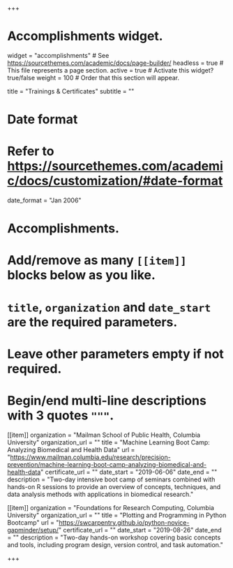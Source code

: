 +++
# Accomplishments widget.
widget = "accomplishments"  # See https://sourcethemes.com/academic/docs/page-builder/
headless = true  # This file represents a page section.
active = true  # Activate this widget? true/false
weight = 100  # Order that this section will appear.

title = "Trainings & Certificates"
subtitle = ""

# Date format
#   Refer to https://sourcethemes.com/academic/docs/customization/#date-format
date_format = "Jan 2006"

# Accomplishments.
#   Add/remove as many `[[item]]` blocks below as you like.
#   `title`, `organization` and `date_start` are the required parameters.
#   Leave other parameters empty if not required.
#   Begin/end multi-line descriptions with 3 quotes `"""`.

[[item]]
  organization = "Mailman School of Public Health, Columbia University"
  organization_url = ""
  title = "Machine Learning Boot Camp: Analyzing Biomedical and Health Data"
  url = "https://www.mailman.columbia.edu/research/precision-prevention/machine-learning-boot-camp-analyzing-biomedical-and-health-data"
  certificate_url = ""
  date_start = "2019-06-06"
  date_end = ""
  description = "Two-day intensive boot camp of seminars combined with hands-on R sessions to provide an overview of concepts, techniques, and data analysis methods with applications in biomedical research."

[[item]]
  organization = "Foundations for Research Computing, Columbia University"
  organization_url = ""
  title = "Plotting and Programming in Python Bootcamp"
  url = "https://swcarpentry.github.io/python-novice-gapminder/setup/"
  certificate_url = ""
  date_start = "2019-08-26"
  date_end = ""
  description = "Two-day hands-on workshop covering basic concepts and tools, including program design, version control, and task automation."

  
  
+++
